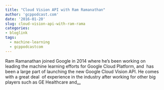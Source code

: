 ```yaml
---
title: "Cloud Vision API with Ram Ramanathan"
author: 'gcppodcast.com'
date: '2016-01-20'
slug: cloud-vision-api-with-ram-rama
categories:
- bloglink
tags:
  - machine-learning
  - gcppodcastcom
---
```


Ram Ramanathan joined Google in 2014 where he’s been working on leading the machine learning efforts for Google Cloud Platform, and  has been a large part of launching the new Google Cloud Vision API. He comes with a great deal  of experience in the industry after working for other big players such as GE Healthcare and[... <i class="fas fa-external-link-alt"></i>](https://www.gcppodcast.com/post/episode-9-cloud-vision-api-with-ram-ramanathan/)

